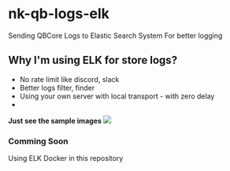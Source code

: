 # nk-qb-logs-elk
Sending QBCore Logs to Elastic Search System For better logging
<h2>Why I'm using ELK for store logs?</h2>
<ul>
<li>No rate limit like discord, slack</li>
<li>Better logs filter, finder</li>
<li>Using your own server with local transport - with zero delay<li>
</ul>
<strong> Just see the sample images </strong>
<img src="https://user-images.githubusercontent.com/38779855/203367485-adfc5ef4-3ebc-4c12-b011-fb95ee45281f.png">

<h3>Comming Soon</h3>

Using ELK Docker in this repository 
<div class="github-card" data-github="nkyo/elk-docker-compose" data-width="400" data-height="150" data-theme="default"></div>
<script src="//cdn.jsdelivr.net/github-cards/latest/widget.js"></script>
